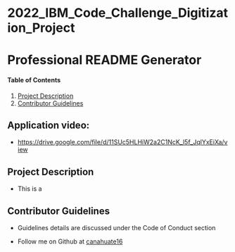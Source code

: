# 2022_IBM_Code_Challenge_Digitization_Project

# Professional README Generator
    
#### Table of Contents
1. [Project Description](#project-description)
4. [Contributor Guidelines](#contributor-guidelines)

## Application video:
* https://drive.google.com/file/d/11SUc5HLHiW2a2C1NcK_l5f_JqlYxEiXa/view

## Project Description
* This is a 

## Contributor Guidelines
* Guidelines details are discussed under the Code of Conduct section


* Follow me on Github at [canahuate16](http://github.com/canahuate16)
